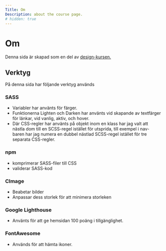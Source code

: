 ```yaml
---
Title: Om
Description: about the course page.
# hidden: true
---
```




<div class="about">
    <div class="about-title">
        <h1>Om</h1>
        <p>
            Denna sida är skapad som en del av <a href="https://dbwebb.se/kurser/design-v3">design-kursen.</a>
        </p>
    </div>
    <div class="tools">
        <h2>Verktyg</h2>
        <p>På denna sida har följande verktyg används</p>
    </div>
    <div class="sass box">
        <h3>SASS</h3>
        <ul>
            <li>Variabler har använts för färger.</li>
            <li>
                Funktionerna Lighten och Darken har använts vid skapande av textfärger för länkar, vid vanlig, aktiv, och hover.
            </li>
            <li>
                Där CSS-regler har använts på objekt inom en klass har jag valt att nästla dom till en SCSS-regel istället för utsprida, till exempel i nav-baren har jag numera en dubbel nästlad SCSS-regel istället för tre separata CSS-regler.
            </li>
        </ul>
    </div>
    <div class="box">
        <h3>npm</h3>
        <ul>
            <li>komprimerar SASS-filer till CSS</li>
            <li>validerar SASS-kod</li>
        </ul>
    </div>
    <div class="box">
        <h3>CImage</h3>
        <ul>
            <li>Beabetar bilder</li>
            <li>Anpassar dess storlek för att minimera storleken</li>
        </ul>
    </div>
    <div class="box">
        <h3>Google Lighthouse</h3>
        <ul>
            <li>Använts för att ge hemsidan 100 poäng i tillgänglighet.</li>
        </ul>
    </div>
    <div class="box">
        <h3>FontAwesome</h3>
        <ul>
            <li>Används för att hämta ikoner.</li>
        </ul>
    </div>
</div>
